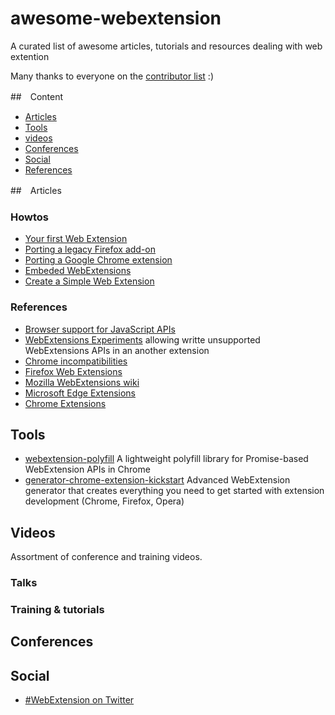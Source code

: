 # awesome-webextension
A curated list of awesome articles, tutorials and resources dealing with web extention

Many thanks to everyone on the [contributor list](https://github.com/gasolin/awesome-webextension/graphs/contributors) :)

##　Content
* [Articles](#articles)
* [Tools](#tools)
* [videos](#videos)
* [Conferences](#conferences)
* [Social](#social)
* [References](#references)

##　Articles

### Howtos

* [Your first Web Extension](https://developer.mozilla.org/en-US/Add-ons/WebExtensions/Your_first_WebExtension)
* [Porting a legacy Firefox add-on](https://developer.mozilla.org/en-US/Add-ons/WebExtensions/Porting_a_legacy_Firefox_add-on)
* [Porting a Google Chrome extension](https://developer.mozilla.org/en-US/Add-ons/WebExtensions)
* [Embeded WebExtensions](https://developer.mozilla.org/en-US/Add-ons/WebExtensions/Embedded_WebExtensions)
* [Create a Simple Web Extension](https://davidwalsh.name/web-extensions)

### References

* [Browser support for JavaScript APIs](https://developer.mozilla.org/en-US/Add-ons/WebExtensions/Browser_support_for_JavaScript_APIs)
* [WebExtensions Experiments](https://webextensions-experiments.readthedocs.io/en/latest/) allowing writte unsupported WebExtensions APIs in an another extension
* [Chrome incompatibilities](https://developer.mozilla.org/en-US/Add-ons/WebExtensions/Chrome_incompatibilities)
* [Firefox Web Extensions](https://developer.mozilla.org/en-US/Add-ons/WebExtensions)
* [Mozilla WebExtensions wiki](https://wiki.mozilla.org/WebExtensions)
* [Microsoft Edge Extensions](https://developer.microsoft.com/en-us/microsoft-edge/platform/documentation/extensions/)
* [Chrome Extensions](https://developer.chrome.com/extensions)

## Tools

* [webextension-polyfill](https://github.com/mozilla/webextension-polyfill) A lightweight polyfill library for Promise-based WebExtension APIs in Chrome
* [generator-chrome-extension-kickstart](https://github.com/HaNdTriX/generator-chrome-extension-kickstart) Advanced WebExtension generator that creates everything you need to get started with extension development (Chrome, Firefox, Opera)

## Videos

Assortment of conference and training videos.

### Talks


### Training & tutorials


## Conferences

## Social

* [#WebExtension on Twitter](https://twitter.com/hashtag/WebExtension)

